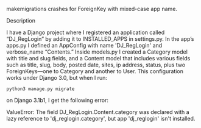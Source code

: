 makemigrations crashes for ForeignKey with mixed-case app name.

Description

I have a Django project where I registered an application called “DJ_RegLogin” by adding it to INSTALLED_APPS in settings.py. In the app’s apps.py I defined an AppConfig with name 'DJ_RegLogin' and verbose_name “Contents.” Inside models.py I created a Category model with title and slug fields, and a Content model that includes various fields such as title, slug, body, posted date, sites, ip address, status, plus two ForeignKeys—one to Category and another to User. This configuration works under Django 3.0, but when I run:

    python3 manage.py migrate

on Django 3.1b1, I get the following error:

ValueError: The field DJ_RegLogin.Content.category was declared with a lazy reference to 'dj_reglogin.category', but app 'dj_reglogin' isn't installed.